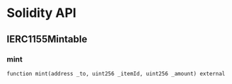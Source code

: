 # Solidity API

## IERC1155Mintable

### mint

```solidity
function mint(address _to, uint256 _itemId, uint256 _amount) external
```

